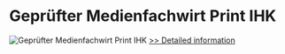 # Geprüfter Medienfachwirt Print IHK
![Geprüfter Medienfachwirt Print IHK](https://mycommerce.akamaized.net/api/pimages/P300635409/BIG/300635409.JPG)
[>> Detailed information](https://secure.shareit.com/shareit/product.html?productid=300635409&affiliateid=200057808)